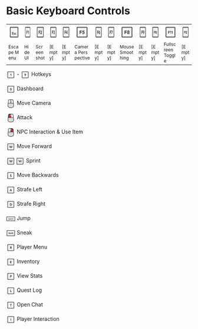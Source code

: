 # Basic Keyboard Controls

<table style="table-layout:fixed;width:100%;word-break:break-all;text-aligin:center;font-size:12px">
	<tr>
		<td><img height="40" style="vertical-align:middle" src="img/controls/keyboard/key_ESC.png"></th>
		<td><img height="40" style="vertical-align:middle" src="img/controls/keyboard/key_F1.png"></th>
		<td><img height="40" style="vertical-align:middle" src="img/controls/keyboard/key_F2.png"></th>
		<td><img height="40" style="vertical-align:middle" src="img/controls/keyboard/key_F3.png"></th>
		<td><img height="40" style="vertical-align:middle" src="img/controls/keyboard/key_F4.png"></th>
		<td><img height="40" style="vertical-align:middle" src="img/controls/keyboard/key_F5.png"></th>
		<td><img height="40" style="vertical-align:middle" src="img/controls/keyboard/key_F6.png"></th>
		<td><img height="40" style="vertical-align:middle" src="img/controls/keyboard/key_F7.png"></th>
		<td><img height="40" style="vertical-align:middle" src="img/controls/keyboard/key_F8.png"></th>
		<td><img height="40" style="vertical-align:middle" src="img/controls/keyboard/key_F9.png"></th>
		<td><img height="40" style="vertical-align:middle" src="img/controls/keyboard/key_F10.png"></th>
		<td><img height="40" style="vertical-align:middle" src="img/controls/keyboard/key_F11.png"></th>
		<td><img height="40" style="vertical-align:middle" src="img/controls/keyboard/key_F12.png"></th>
	</tr>
	<tr>
		<td>Escape Menu</th>
		<td>Hide UI</th>
		<td>Screenshot</th>
		<td>[Empty]</th>
		<td>[Empty]</th>
		<td>Camera Perspective</th>
		<td>[Empty]</th>
		<td>[Empty]</th>
		<td>Mouse Smoothing</th>
		<td>[Empty]</th>
		<td>[Empty]</th>
		<td>Fullscreen Toggle</th>
		<td>[Empty]</th>
	</tr>
</table>

<img height="25" style="vertical-align:middle" src="img/controls/keyboard/key_1.png"> - <img height="25" style="vertical-align:middle" src="img/controls/keyboard/key_9.png"> Hotkeys

<img height="25" style="vertical-align:middle" src="img/controls/keyboard/key_0.png"> Dashboard

<img height="25" style="vertical-align:middle" src="img/controls/keyboard/key_CLICK-0.png"> Move Camera

<img height="25" style="vertical-align:middle" src="img/controls/keyboard/key_CLICK-L.png"> Attack

<img height="25" style="vertical-align:middle" src="img/controls/keyboard/key_CLICK-R.png"> NPC Interaction & Use Item

<img height="25" style="vertical-align:middle" src="img/controls/keyboard/key-letter_W.png"> Move Forward

<img height="25" style="vertical-align:middle" src="img/controls/keyboard/key-letter_W.png"><img height="25" style="vertical-align:middle" src="img/controls/keyboard/key-letter_W.png"> Sprint

<img height="25" style="vertical-align:middle" src="img/controls/keyboard/key-letter_S.png"> Move Backwards

<img height="25" style="vertical-align:middle" src="img/controls/keyboard/key-letter_A.png"> Strafe Left

<img height="25" style="vertical-align:middle" src="img/controls/keyboard/key-letter_D.png"> Strafe Right

<img height="25" style="vertical-align:middle" src="img/controls/keyboard/key_SPACE.png"> Jump

<img height="25" style="vertical-align:middle" src="img/controls/keyboard/key_SHIFT.png"> Sneak

<img height="25" style="vertical-align:middle" src="img/controls/keyboard/key-letter_R.png"> Player Menu

<img height="25" style="vertical-align:middle" src="img/controls/keyboard/key-letter_E.png"> Inventory

<img height="25" style="vertical-align:middle" src="img/controls/keyboard/key-letter_P.png"> View Stats

<img height="25" style="vertical-align:middle" src="img/controls/keyboard/key-letter_L.png"> Quest Log

<img height="25" style="vertical-align:middle" src="img/controls/keyboard/key-letter_T.png"> Open Chat

<img height="25" style="vertical-align:middle" src="img/controls/keyboard/key-letter_I.png"> Player Interaction